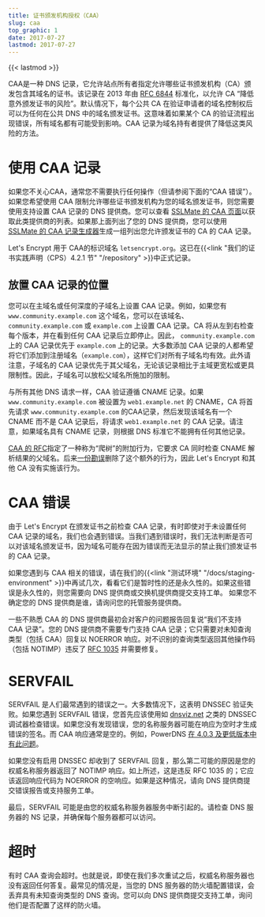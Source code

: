 ```yaml
---
title: 证书颁发机构授权（CAA）
slug: caa
top_graphic: 1
date: 2017-07-27
lastmod: 2017-07-27
---
```


{{< lastmod >}}

CAA是一种 DNS 记录，它允许站点所有者指定允许哪些证书颁发机构（CA）颁发包含其域名的证书。该记录在 2013 年由 [RFC 6844](https://tools.ietf.org/html/rfc6844) 标准化，以允许 CA “降低意外颁发证书的风险”。默认情况下，每个公共 CA 在验证申请者的域名控制权后可以为任何在公共 DNS 中的域名颁发证书。这意味着如果某个 CA 的验证流程出现错误，所有域名都有可能受到影响。CAA 记录为域名持有者提供了降低这类风险的方法。

# 使用 CAA 记录

如果您不关心CAA，通常您不需要执行任何操作（但请参阅下面的“CAA 错误”）。如果您希望使用 CAA 限制允许哪些证书颁发机构为您的域名颁发证书，则您需要使用支持设置 CAA 记录的 DNS 提供商。您可以查看 [SSLMate 的 CAA 页面](https://sslmate.com/caa/support)以获取此类提供商的列表。如果那上面列出了您的 DNS 提供商，您可以使用 [SSLMate 的 CAA 记录生成器](https://sslmate.com/caa/)生成一组列出您允许颁发证书的 CA 的 CAA 记录。

Let's Encrypt 用于 CAA的标识域名 `letsencrypt.org`。这已在{{<link "我们的证书实践声明（CPS）4.2.1 节" "/repository" >}}中正式记录。

## 放置 CAA 记录的位置

您可以在主域名或任何深度的子域名上设置 CAA 记录。例如，如果您有 `www.community.example.com` 这个域名，您可以在该域名、`community.example.com` 或 `example.com` 上设置 CAA 记录。CA 将从左到右检查每个版本，并在看到任何 CAA 记录后立即停止。因此， `community.example.com` 上的 CAA 记录优先于 `example.com` 上的记录。大多数添加 CAA 记录的人都希望将它们添加到注册域名（`example.com`），这样它们对所有子域名均有效。此外请注意，子域名的 CAA 记录优先于其父域名，无论该记录相比于主域更宽松或更具限制性。因此，子域名可以放松父域名所施加的限制。

与所有其他 DNS 请求一样，CAA 验证遵循 CNAME 记录。如果 `www.community.example.com` 被设置为 `web1.example.net` 的 CNAME，CA 将首先请求 `www.community.example.com` 的CAA记录，然后发现该域名有一个CNAME 而不是 CAA 记录后，将请求 `web1.example.net` 的 CAA 记录。请注意，如果域名具有 CNAME 记录，则根据 DNS 标准它不能拥有任何其他记录。

[CAA 的 RFC](https://tools.ietf.org/html/rfc6844)指定了一种称为“爬树”的附加行为，它要求 CA 同时检查 CNAME 解析结果的父域名。后来[一份勘误](https://www.rfc-editor.org/errata/eid5065)删除了这个额外的行为，因此 Let's Encrypt 和其他 CA 没有实施该行为。

# CAA 错误

由于 Let's Encrypt 在颁发证书之前检查 CAA 记录，有时即使对于未设置任何 CAA 记录的域名，我们也会遇到错误。当我们遇到错误时，我们无法判断是否可以对该域名颁发证书，因为域名可能存在因为错误而无法显示的禁止我们颁发证书的 CAA 记录。

如果您遇到与 CAA 相关的错误，请在我们的{{<link "测试环境" "/docs/staging-environment" >}}中再试几次，看看它们是暂时性的还是永久性的。如果这些错误是永久性的，则您需要向 DNS 提供商或交换机提供商提交支持工单。 如果您不确定您的 DNS 提供商是谁，请询问您的托管服务提供商。

一些不熟悉 CAA 的 DNS 提供商最初会对客户的问题报告回复说“我们不支持 CAA 记录”。您的 DNS 提供商不需要专门支持 CAA 记录；它只需要对未知查询类型（包括 CAA）回复以 NOERROR 响应。对不识别的查询类型返回其他操作码（包括 NOTIMP）违反了 [RFC 1035](https://tools.ietf.org/html/rfc1035) 并需要修复。

# SERVFAIL

SERVFAIL 是人们最常遇到的错误之一。大多数情况下，这表明 DNSSEC 验证失败。如果您遇到 SERVFAIL 错误，您首先应该使用如 [dnsviz.net](http://dnsviz.net/) 之类的 DNSSEC 调试器检查错误。如果您没有发现错误，您的名称服务器可能在响应为空时才生成错误的签名。而 CAA 响应通常是空的。例如，PowerDNS [在 4.0.3 及更低版本中有此问题](https://community.letsencrypt.org/t/caa-servfail-changes/38298/2?u=jsha)。

如果您没有启用 DNSSEC 却收到了 SERVFAIL 回复，那么第二可能的原因是您的权威名称服务器返回了 NOTIMP 响应。如上所述，这是违反 RFC 1035 的；它应该返回响应代码为 NOERROR 的空响应。如果是这种情况，请向 DNS 提供商提交错误报告或支持服务工单。

最后，SERVFAIL 可能是由您的权威名称服务器服务中断引起的。请检查 DNS 服务器的 NS 记录，并确保每个服务器都可以访问。

# 超时

有时 CAA 查询会超时。也就是说，即使在我们多次重试之后，权威名称服务器也没有返回任何答复。最常见的情况是，当您的 DNS 服务器的防火墙配置错误，会丢弃具有未知查询类型的 DNS 查询。您可以向 DNS 提供商提交支持工单，询问他们是否配置了这样的防火墙。
